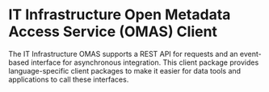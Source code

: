 <!-- SPDX-License-Identifier: CC-BY-4.0 -->
<!-- Copyright Contributors to the ODPi Egeria project. -->

# IT Infrastructure Open Metadata Access Service (OMAS) Client

The IT Infrastructure OMAS supports a REST API for requests and an event-based
interface for asynchronous integration.  This client
package provides language-specific client packages to make it easier
for data tools and applications to call these interfaces.